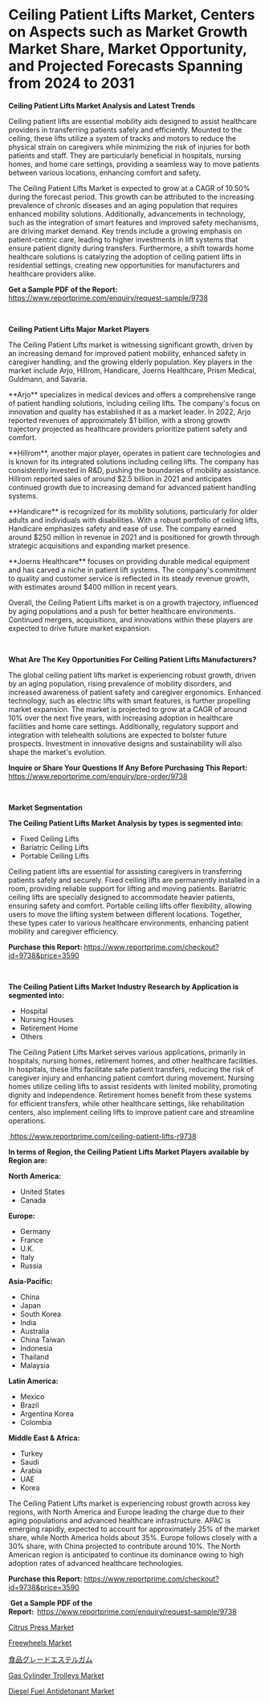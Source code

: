 <p><h1>Ceiling Patient Lifts Market, Centers on Aspects such as Market Growth Market Share, Market Opportunity, and Projected Forecasts Spanning from 2024 to 2031</h1></p><p><strong>Ceiling Patient Lifts Market Analysis and Latest Trends</strong></p>
<p><p>Ceiling patient lifts are essential mobility aids designed to assist healthcare providers in transferring patients safely and efficiently. Mounted to the ceiling, these lifts utilize a system of tracks and motors to reduce the physical strain on caregivers while minimizing the risk of injuries for both patients and staff. They are particularly beneficial in hospitals, nursing homes, and home care settings, providing a seamless way to move patients between various locations, enhancing comfort and safety.</p><p>The Ceiling Patient Lifts Market is expected to grow at a CAGR of 10.50% during the forecast period. This growth can be attributed to the increasing prevalence of chronic diseases and an aging population that requires enhanced mobility solutions. Additionally, advancements in technology, such as the integration of smart features and improved safety mechanisms, are driving market demand. Key trends include a growing emphasis on patient-centric care, leading to higher investments in lift systems that ensure patient dignity during transfers. Furthermore, a shift towards home healthcare solutions is catalyzing the adoption of ceiling patient lifts in residential settings, creating new opportunities for manufacturers and healthcare providers alike.</p></p>
<p><strong>Get a Sample PDF of the Report:&nbsp;</strong> <a href="https://www.reportprime.com/enquiry/request-sample/9738">https://www.reportprime.com/enquiry/request-sample/9738</a></p>
<p>&nbsp;</p>
<p><strong>Ceiling Patient Lifts Major Market Players</strong></p>
<p><p>The Ceiling Patient Lifts market is witnessing significant growth, driven by an increasing demand for improved patient mobility, enhanced safety in caregiver handling, and the growing elderly population. Key players in the market include Arjo, Hillrom, Handicare, Joerns Healthcare, Prism Medical, Guldmann, and Savaria.</p><p>**Arjo** specializes in medical devices and offers a comprehensive range of patient handling solutions, including ceiling lifts. The company's focus on innovation and quality has established it as a market leader. In 2022, Arjo reported revenues of approximately $1 billion, with a strong growth trajectory projected as healthcare providers prioritize patient safety and comfort.</p><p>**Hillrom**, another major player, operates in patient care technologies and is known for its integrated solutions including ceiling lifts. The company has consistently invested in R&D, pushing the boundaries of mobility assistance. Hillrom reported sales of around $2.5 billion in 2021 and anticipates continued growth due to increasing demand for advanced patient handling systems.</p><p>**Handicare** is recognized for its mobility solutions, particularly for older adults and individuals with disabilities. With a robust portfolio of ceiling lifts, Handicare emphasizes safety and ease of use. The company earned around $250 million in revenue in 2021 and is positioned for growth through strategic acquisitions and expanding market presence.</p><p>**Joerns Healthcare** focuses on providing durable medical equipment and has carved a niche in patient lift systems. The company's commitment to quality and customer service is reflected in its steady revenue growth, with estimates around $400 million in recent years.</p><p>Overall, the Ceiling Patient Lifts market is on a growth trajectory, influenced by aging populations and a push for better healthcare environments. Continued mergers, acquisitions, and innovations within these players are expected to drive future market expansion.</p></p>
<p>&nbsp;</p>
<p><strong>What Are The Key Opportunities For Ceiling Patient Lifts Manufacturers?</strong></p>
<p><p>The global ceiling patient lifts market is experiencing robust growth, driven by an aging population, rising prevalence of mobility disorders, and increased awareness of patient safety and caregiver ergonomics. Enhanced technology, such as electric lifts with smart features, is further propelling market expansion. The market is projected to grow at a CAGR of around 10% over the next five years, with increasing adoption in healthcare facilities and home care settings. Additionally, regulatory support and integration with telehealth solutions are expected to bolster future prospects. Investment in innovative designs and sustainability will also shape the market's evolution.</p></p>
<p><strong>Inquire or Share Your Questions If Any Before Purchasing This Report:</strong> <a href="https://www.reportprime.com/enquiry/pre-order/9738">https://www.reportprime.com/enquiry/pre-order/9738</a></p>
<p>&nbsp;</p>
<p><strong>Market Segmentation</strong></p>
<p><strong>The Ceiling Patient Lifts Market Analysis by types is segmented into:</strong></p>
<p><ul><li>Fixed Ceiling Lifts</li><li>Bariatric Ceiling Lifts</li><li>Portable Ceiling Lifts</li></ul></p>
<p><p>Ceiling patient lifts are essential for assisting caregivers in transferring patients safely and securely. Fixed ceiling lifts are permanently installed in a room, providing reliable support for lifting and moving patients. Bariatric ceiling lifts are specially designed to accommodate heavier patients, ensuring safety and comfort. Portable ceiling lifts offer flexibility, allowing users to move the lifting system between different locations. Together, these types cater to various healthcare environments, enhancing patient mobility and caregiver efficiency.</p></p>
<p><strong>Purchase this Report:&nbsp;</strong><a href="https://www.reportprime.com/checkout?id=9738&price=3590">https://www.reportprime.com/checkout?id=9738&price=3590</a></p>
<p>&nbsp;</p>
<p><strong>The Ceiling Patient Lifts Market Industry Research by Application is segmented into:</strong></p>
<p><ul><li>Hospital</li><li>Nursing Houses</li><li>Retirement Home</li><li>Others</li></ul></p>
<p><p>The Ceiling Patient Lifts Market serves various applications, primarily in hospitals, nursing homes, retirement homes, and other healthcare facilities. In hospitals, these lifts facilitate safe patient transfers, reducing the risk of caregiver injury and enhancing patient comfort during movement. Nursing homes utilize ceiling lifts to assist residents with limited mobility, promoting dignity and independence. Retirement homes benefit from these systems for efficient transfers, while other healthcare settings, like rehabilitation centers, also implement ceiling lifts to improve patient care and streamline operations.</p></p>
<p><a href="https://www.reportprime.com/ceiling-patient-lifts-r9738">&nbsp;https://www.reportprime.com/ceiling-patient-lifts-r9738</a></p>
<p><strong>In terms of Region, the Ceiling Patient Lifts Market Players available by Region are:</strong></p>
<p>
    <p> <strong> North America: </strong>
        <ul>
            <li>United States</li>
            <li>Canada</li>
        </ul>
        </p> 
    <p> <strong> Europe: </strong>
        <ul>
            <li>Germany</li>
            <li>France</li>
            <li>U.K.</li>
            <li>Italy</li>
            <li>Russia</li>
        </ul>
        </p> 
    <p> <strong> Asia-Pacific: </strong>
        <ul>
            <li>China</li>
            <li>Japan</li>
            <li>South Korea</li>
            <li>India</li>
            <li>Australia</li>
            <li>China Taiwan</li>
            <li>Indonesia</li>
            <li>Thailand</li>
            <li>Malaysia</li>
        </ul>
        </p> 
    <p> <strong> Latin America: </strong>
        <ul>
            <li>Mexico</li>
            <li>Brazil</li>
            <li>Argentina Korea</li>
            <li>Colombia</li>
        </ul>
        </p> 
    <p> <strong> Middle East & Africa: </strong>
        <ul>
            <li>Turkey</li>
            <li>Saudi</li>
            <li>Arabia</li>
            <li>UAE</li>
            <li>Korea</li>
        </ul>
    </p>
    </p>
<p><p>The Ceiling Patient Lifts market is experiencing robust growth across key regions, with North America and Europe leading the charge due to their aging populations and advanced healthcare infrastructure. APAC is emerging rapidly, expected to account for approximately 25% of the market share, while North America holds about 35%. Europe follows closely with a 30% share, with China projected to contribute around 10%. The North American region is anticipated to continue its dominance owing to high adoption rates of advanced healthcare technologies.</p></p>
<p><strong>Purchase this Report: </strong><a href="https://www.reportprime.com/checkout?id=9738&price=3590">https://www.reportprime.com/checkout?id=9738&price=3590</a></p>
<p>&nbsp;<strong>Get a Sample PDF of the Report:&nbsp;&nbsp;</strong><a href="https://www.reportprime.com/enquiry/request-sample/9738">https://www.reportprime.com/enquiry/request-sample/9738</a></p>
<p><strong></strong></p>
<p><p><a href="https://issuu.com/reportprime-2/docs/citrus-press-market-size-2030.pptx_50c5377753bd19">Citrus Press Market</a></p><p><a href="https://www.linkedin.com/pulse/freewheels-market-analysis-report-global-insights-region-type-qivxf?trackingId=NfTLE76LQJOAATTy9wI1%2BQ%3D%3D">Freewheels Market</a></p><p><a href="https://medium.com/@shade463/food-grade-ester-gum-market-%E3%81%AE%E3%82%B0%E3%83%AD%E3%83%BC%E3%83%90%E3%83%AB%E5%B8%82%E5%A0%B4%E6%A6%82%E8%A6%81%E3%81%AF-%E4%B8%96%E7%95%8C%E3%81%8A%E3%82%88%E3%81%B3%E4%B8%BB%E8%A6%81%E5%B8%82%E5%A0%B4%E3%81%AB%E3%81%8A%E3%81%91%E3%82%8B%E6%A5%AD%E7%95%8C%E3%81%AB%E5%BD%B1%E9%9F%BF%E3%82%92%E4%B8%8E%E3%81%88%E3%82%8B%E4%B8%BB%E8%A6%81%E3%81%AA%E3%83%88%E3%83%AC%E3%83%B3%E3%83%89%E3%81%AB%E3%81%A4%E3%81%84%E3%81%A6-%E7%8B%AC%E8%87%AA%E3%81%AE%E8%A6%96%E7%82%B9%E3%82%92%E6%8F%90%E4%BE%9B%E3%81%97%E3%81%BE%E3%81%99-ad7a67057a87">食品グレードエステルガム</a></p><p><a href="https://www.linkedin.com/pulse/global-gas-cylinder-trolleys-market-sector2024-2031-metrics-ungpf?trackingId=sduj7jEWRWuWkGgOhXMGsA%3D%3D">Gas Cylinder Trolleys Market</a></p><p><a href="https://medium.com/@paulalkim0612024/the-growth-of-the-diesel-fuel-antidetonant-market-has-been-significant-driven-by-various-41833c6d66ce">Diesel Fuel Antidetonant Market</a></p></p>